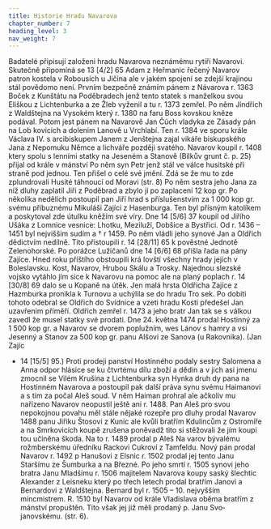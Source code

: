 ```yaml
---
title: Historie Hradu Navarova
chapter_number: 7
heading_level: 3
nav_weight: 7
---
```



Badatelé připisují založeni hradu Navarova neznámému rytíři Navarovi. Skutečně připomíná se
13 [4/2] 65 Adam z Heřmanic řečený Navarov patron kostela v Robousích u Jičina ale v jakém spojení
se zdejší krajinou stál povědomo není. Prvním bezpečně známím pánem z Návarova r. 1363 Boček
z Kunštátu na Poděbradech jenž tento statek s manželkou svou Eliškou z Lichtenburka a ze Žleb
vyženil a tu r. 1373 zemřel. Po něm Jindřich z Waldštejna na Vysokém který r. 1380 na faru Boss­
kovskou kněze podával. Potom jest pánem na Navarově Jan Čúch vladyka ze Zásady pán na Lob­
kovicich a dolenim Lanově u Vrchlabí. Ten r. 1384 ve sporu krále Václava IV. s arcibiskupem Janem
z Jenštejna zajal vikáře biskupského Jana z Nepomuku Němce a lichváře později svatého. Navarov
koupil r. 1408 ktery spolu s lenními statky na Jeseném a Stanově (Bílkův grunt č. p. 25) přijal od
krále v mánství Po něm syn Petr jenž stál ve válce husitské při straně pod jednou. Ten přišel o celé
své jmění. Zdá se že mu to zde zplundrovali Husité táhnoucí od Moravi (str. 8) Po něm sestra jeho
Jana za níž dluhy zaplatil Jiři z Poděbrad a zbylo jí po zaplacení 12 kop gr.
Po několika nedělích postoupil pan Jiří hrad s příslušenstvím za 1 000 kop gr. svému příbuznému
Mikuláši Zajíci z Hasenburga. Ten byl přísným katolíkem a poskytoval zde útulku kněžím své víry.
Dne 14 [5/6] 37 koupil od Jiřího Ušáka z Lomnice vesnice: Lhotku, Meziluží, Dobšice a Bystřici. Od
r. 1436 – 1451 byl nejviššim sudím a † r 1459. Po něm vládli jeho synové Jan a Oldřich dědictvím
nedílně. Tito přistoupili r. 14 [28/11] 65 k pověstné Jednotě Zelenohorské.
Po porážce Lužičanů dne 14 [6/6] 68 přišla řada na pány Zajíce. Hned roku příštího obstoupili krá­
lovští všechny hrady jejích v Boleslavsku. Kost, Navarov, Hrubou Skálu a Trosky. Najednou slezské
vojsko vytáhlo jím sice k Navarovu na pomoc ale na planý poplach r. 14 [30/8] 69 dalo se u Kopaně na
útěk. Jen malá hrsta Oldřicha Zajíce z Hazmburka pronikla k Turnovu a uchýlila se do hradu Tro­
sek. Po dobiti tohoto odebral se Oldřich do Svídnice a vzeti hradu Kosti předešel Jan uzavřenim
příměří. Oldřich zemřel r. 1473 a jeho bratr Jan tak se s válkou zavedl že musel statky své prodati.
Dne 24. května 1474 prodal Hostinný za 1 500 kop gr. a Navarov se dvorem poplužním, wes Lánov
s hamry a vsi Jesenný a Stanov za 500 kop gr. panu Alšovi ze Sanova (u Rakovnika). (Jan Zajíc

- 14 [15/5] 95.)
Proti prodeji panství Hostinného podaly sestry Salomena a Anna odpor hlásice se ku čtvrtému
dílu zboží a dědin a v jich asi jmenu zmocnil se Vilém Krušina z Lichtenburka syn Hynka druh­
dy pana na Hostinném Navarova a postoupil pak další práva synu svému Haimanovi a s tim za­
počal Aleš soud. V něm Haiman prohral ale ačkoliv mu nařízeno Navarov neopustil ještě ani
r. 1488. Pan Aleš pro svou nepokojnou povahu měl stále nějaké rozepře pro dluhy prodal Navarov
1488 panu Jiřiku Štosovi z Kunic ale kvůli bratřím Kdulincům z Ostromíře a na Smrkovicích koupě
zrušena poněvadž tito si stěžovali že jím koupi tou učiněna škoda. Na to r. 1489 prodal p Aleš Na­
varov bývalému rožmberskému úředníku Rackovi Cukroví z Tamfeldu.
Nový pán prodal Navarov r. 1492 p Hanušovi z Elsnic r. 1502 prodal jej tento Janu Staršímu ze
Šumburka a na Březné. Po jeho smrtí r. 1505 synovi jeho bratra Janu Mladšímu r. 1506 majitelem
Navarova koupy saský šlechtic Alexander z Leisneku který po třech letech prodal bratřím Janovi
a Bernardovi z Waldštejna. Bernard byl r. 1505 – 10. nejvyšším mincmistrem. R. 1510 byl Navarov
od krále Vladislava oběma bratřím z mánství propuštěn. Tito však jej již měli prodaný p. Janu Svo­
janovskému. (str. 6).

